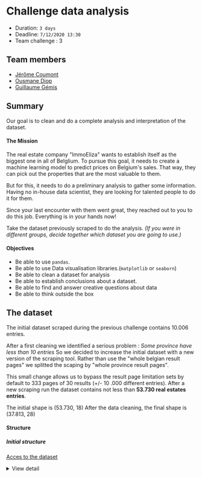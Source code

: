 # Challenge data analysis
- Duration: `3 days`
- Deadline: `7/12/2020 13:30`
- Team challenge : 3

## Team members
- [Jérôme Coumont](https://githib.com/jcoumont)
- [Ousmane Diop](https://githib.com/Nooreyni)
- [Guillaume Gémis](https://githib.com/guigem)

## Summary
Our goal is to clean and do a complete analysis and interpretation of the dataset.

#### The Mission
The real estate company "ImmoEliza" wants to establish itself as the biggest one in all of Belglium. To pursue this goal, it needs to create a machine learning model to predict prices on Belgium's sales. That way, they can pick out the properties that are the most valuable to them.

But for this, it needs to do a preliminary analysis to gather some information. Having no in-house data scientist, they are looking for talented people to do it for them.

Since your last encounter with them went great, they reached out to you to do this job. Everything is in your hands now!

Take the dataset previously scraped to do the analysis. *(If you were in different groups, decide together which dataset you are going to use.)*

#### Objectives
- Be able to use `pandas`.
- Be able to use Data visualisation libraries.(`matplotlib` or `seaborn`)
- Be able to clean a dataset for analysis
- Be able to establish conclusions about a dataset.
- Be able to find and answer creative questions about data
- Be able to think outside the box

## The dataset
The initial dataset scraped during the previous challenge contains 10.006 entries.

After a first cleaning we identified a serious problem : *Some province have less than 10 entries*
So we decided to increase the initial dataset with a new version of the scraping tool.
Rather than use the "whole belgian result pages" we splitted the scaping by "whole province result pages".

This small change allows us to bypass the result page limitation sets by default to 333 pages of 30 results (+/- 10 .000 different entries). After a new scraping run the dataset contains not less than **53.730 real estates entries**.

The initial shape is (53.730, 18)
After the data cleaning, the final shape is (37.813, 28)

#### Structure
##### Initial structure
[Acces to the dataset](data/immoweb_scrapped_2.csv) 

<details>
  <summary>View detail</summary>

| #  | Column              | Type |   value   |
| :- | :------------------ | :--: | :---------|
| 0  | locality            | int  |   zip code |
| 1  | type_of_property    | str  |   type of property (house/appartment) |
| 2  | subtype_of_property | str  |   subtype of property (villa/studio/mansion/loft/...) |
| 3  | price               | int  |   price |
| 4  | type_of_sale        | str  |   type of sale |
| 5  | nr_of_rooms         | int  |   number of room |
| 6  | area                | int  |   area in m2 |
| 7  | equiped_kitchen     | str  |   type of kitchen |
| 8  | furnished           | bool |   is furnished? |
| 9  | open_fire           | bool |   has an open fire?   |
| 10 | terrace             | bool |   has a terrace? |
| 11 | terrace_area        | int  |   terrace area in m2 if existing |
| 12 | garden              | bool |   has garden? |
| 13 | garden_area         | int  |   garden area in m2 if existing |
| 14 | total_land_area     | int  |   total land area in m2 |
| 15 | nr_of_facades       | int  |   number of facades |
| 16 | swimming_pool       | bool |   has a swimming pool? |
| 17 | building_condition  | str  |   state of the building (new/good/to be renovated/ ...) |
<details>

##### Cleaned structure
[Acces to the dataset](data/immoweb_cleaned_2.csv)
  
| #  | Column              | Type |   value   |
| :- | :------------------ | :--: | :---------|
| 0  | locality            | int  |   zip code |
| 1  | type_of_property    | str  |   type of property (house/appartment) |
| 2  | subtype_of_property | str  |   subtype of property (villa/studio/mansion/loft/...) |
| 3  | price               | int  |   price |
| 4  | nr_of_rooms         | int  |   number of room |
| 5  | area                | int  |   area in m2 |
| 6  | equiped_kitchen     | str  |   type of kitchen |
| 7  | open_fire           | bool |   has an open fire?   |
| 8  | terrace             | bool |   has a terrace? |
| 9  | terrace_area        | int  |   terrace area in m2 if existing |
| 10 | garden              | bool |   has garden? |
| 11 | garden_area         | int  |   garden area in m2 if existing |
| 12 | total_land_area     | int  |   total land area in m2 |
| 13 | nr_of_facades       | int  |   number of facades |
| 14 | swimming_pool       | bool |   has a swimming pool? |
| 15 | building_condition  | str  |   state of the building (new/good/to be renovated/ ...) | 
| 16 | kitchen             | bool |   has kitchen ?
| 17 | region              | str  |   region name (Wal./Bxl/Vland.)
| 18 | province            | str  |   province name
| 19 | sq_m_price          | float |  price / m2 (based on area)
| 20 | sq_m_land_price     | float |  price / m2 (based on total_land_area)
| 21 | city                | str |  city name
| 22 | type_of_property_num | int |  type of property in int value
| 23 | subtype_of_property_num | int | subtype of property in int value
| 24 | equiped_kitchen_num     | int | type of equiped kitchen in int value
| 25 | building_condition_num  | int | building condition in int value
| 26 | region_num              | int | region in int value
| 27 | province_num            | int | province in int value

## Data cleaning
This phase is very important to process the analysis phase.
So we identified our goals and the data's needed to reach them.

We need to be able to give the price by cities/provinces/regions.
This price can be expressed in term of global price or price/m2.
And we have also to identify which parameters can influence it.



##### Data quality

| #  | Column              | Non-null |   %   |
| -: | :------------------ | -------: | ----: |
| 0  | locality            | 53730    |  100% |
| 1  | type_of_property    | 53730    |  100% |
| 2  | subtype_of_property | 53730    |  100% |
| 3  | price               | 50400    |   94% |
| 4  | type_of_sale        | 53730    |  100% |
| 5  | nr_of_rooms         | 50569    |   94% |
| 6  | area                | 42463    |   79% |
| 7  | equiped_kitchen     | 33156    |   62% |
| 8  | furnished           | 26978    |   50% |
| 9  | open_fire           | 53730    |  100% |
| 10 | terrace             | 28758    |   54% |
| 11 | terrace_area        | 17376    |   32% |
| 12 | garden              | 14340    |   27% |
| 13 | garden_area         |  8129    |   15% |
| 14 | total_land_area     | 28377    |   53% |
| 15 | nr_of_facades       | 35474    |   66% |
| 16 | swimming_pool       | 21580    |   40% |
| 17 | building_condition  | 35860    |   67% |

On the global dataset, we only have 904 rows with all informations filled.
So we have to process some correction and cleaning to achieve our goals.

##### Raw data cleaning
In this first step, we have removed :
- duplicated entries (no data found :-))
- blank space at the start and the end of string values
- price error (1€)
- area error (1m2)

##### Empty value cleaning
Due the important missing information in the whole dataset, we decided to refine these missing values by:
* Removing rows that have one of these conditions :
  * empty price
  * empty number of rooms
  * empty area
* Filling some missing values :
  * equiped_kitchen : UKN 
  * furnished : False
  * terrace : False
  * terrace_area : -1
  * garden : True if total_land_area > area + terrace_area
  * garden_area : total_land_area - area - terrace_area
  * total land area : area + terrace_area + garden_area
  * swimming_pool : False
  * nr_of_facades : -1
  * building_condition : UKN

##### Adding useful information
To allow us to explore more efficiently the raw data, we added some columns:
- kitchen - bool : True if equiped_kitchen != 'UNK','NOT_INSTALLED', 'USA_UNINSTALLED'
- region - str : based on zip code
- province - str : based on zip code
- city - str : based on zip code
- sq_m_price - float : price / area
- sq_m_land_price - float : price / total_land_area

##### Data conversion
To be able to have a good correlation map, we converted all non numeric data to numeric data.
- bool : int (0 or 1)
- str : int (based on dictionnary of string)
- float : float rounded at 2 decimals

##### Removing non relevant rows
After a first analysis we identified few rows with suspect values and removed them from the dataset :
- subtype_of_property = APARTMENT_BLOCK
- sq_m_price <= 0
- sq_m_land_price > sq_m_price
- nr_of_rooms must be present at least 5 times
- area < nr_of_rooms * 9

##### Removing non relevant columns
After a first analysis we identified few columns without any added value and removed them from the dataset :
- type_of_sale : Only 'FOR_SALE'
- furnished : less than 50% of filled value and most of them are False


## Data Analysis
##### Which variable is the target ?
##### How many rows and columns ?
##### What is the correlation between the variables and the target ? (Why might that be?)
##### What is the correlation between the variables and the other variables ? (Why?)
##### Which variables have the greatest influence on the target ?
##### Which variables have the least influence on the target ?
##### How many qualitative and quantitative variables are there ? How would you transform these values into numerical values ?
##### Percentage of missing values per column ?

## Data Interpretation
##### Are there any outliers? If yes, which ones and why?
##### Which variables would you delete and why ?
##### In your opinion, which 5 variables are the most important and why?
##### What are the most expensive municipalities in Belgium? (Average price, median price, price per square meter)
##### What are the most expensive municipalities in Wallonia? (Average price, median price, price per square meter)
##### What are the most expensive municipalities in Flanders? (Average price, median price, price per square meter)
##### What are the less expensive municipalities in Belgium? (Average price, median price, price per square meter)
##### What are the less expensive municipalities in Wallonia? (Average price, median price, price per square meter)
##### What are the less expensive municipalities in Flanders? (Average price, median price, price per square meter)
##### Bonus : In your opinion, which model of machine learning could solve the task of predicting the sales?


## Usage
This project was made in different Jupyter Notebooks.
You can run them separately
- Data Cleaning : see data_clening.ipynb
- Data Profiling : see data_profiling.ipynb
- Data Analysis : see
- Data Interpretation : see this README.md file

## Installation
To run these different Jupyter Notebooks, you need these python module:
- matplotlib.pyplot
- numpy
- pandas
- pandas_profiling
- seaborn

## To do's
- Pending things to do
